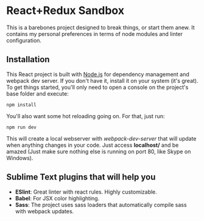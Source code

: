 React+Redux Sandbox
=======

This is a barebones project designed to break things, or start them anew. It contains my personal preferences in terms of node modules and linter configuration.

Installation
---------

This React project is built with [Node.js](https://nodejs.org) for dependency management and webpack dev server. If you don't have it, install it on your system (it's great).
To get things started, you'll only need to open a console on the project's base folder and execute:
```node
npm install
```
You'll also want some hot reloading going on. For that, just run:
```node
npm run dev
```
This will create a local webserver with *webpack-dev-server* that will update when anything changes in your code. Just access **localhost/** and be amazed (Just make sure nothing else is running on port 80, like Skype on Windows).

Sublime Text plugins that will help you
---------

- **ESlint**: Great linter with react rules. Highly customizable.
- **Babel**: For JSX color highlighting.
- **Sass**: The project uses sass loaders that automatically compile sass with webpack updates.